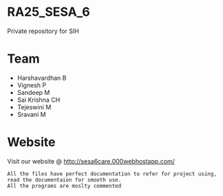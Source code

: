# RA25_SESA_6
Private repository for SIH

# Team
- Harshavardhan B
- Vignesh P
- Sandeep M
- Sai Krishna CH
- Tejeswini M
- Sravani M

# Website

Visit our website @ http://sesa6care.000webhostapp.com/

```
All the files have perfect documentation to refer for project using, read the documentaion for smooth use.
All the programs are moslty commented
```
